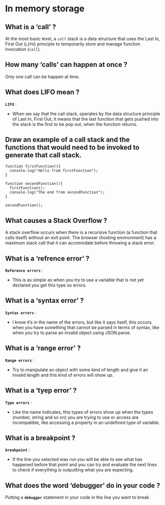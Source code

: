 # In memory storage

## What is a ‘call’ ?

At the most basic level, a *`call`* stack is a data structure that uses the Last In, First Out (*`LIFO`*) principle to temporarily store and manage function invocation (*`call`*).

## How many ‘calls’ can happen at once ?

Only one call can be happen at time.

## What does LIFO mean ?

**`LIFO`** :
*  When we say that the call stack, operates by the data structure principle of Last In, First Out, it means that the last function that gets pushed into the stack is the first to be pop out, when the function returns.

## Draw an example of a call stack and the functions that would need to be invoked to generate that call stack.

```
function firstFunction(){
  console.log("Hello from firstFunction");
}

function secondFunction(){
  firstFunction();
  console.log("The end from secondFunction");
}

secondFunction();
```

## What causes a Stack Overflow ?

A stack overflow occurs when there is a recursive function (a function that calls itself) without an exit point. The browser (hosting environment) has a maximum stack call that it can accomodate before throwing a stack error.

## What is a ‘refrence error’ ?

**`Reference errors`** :
* This is as simple as when you try to use a variable that is not yet declared you get this type os errors.

## What is a ‘syntax error’ ?

**`Syntax errors`** :
* I know it’s in the name of the errors, but like it says itself, this occurs when you have something that cannot be parsed in terms of syntax, like when you try to parse an invalid object using JSON.parse.

## What is a ‘range error’ ?

**`Range errors`** :
* Try to manipulate an object with some kind of length and give it an invalid length and this kind of errors will show up.

## What is a ‘tyep error’ ?

**`Type errors`** :
* Like the name indicates, this types of errors show up when the types (number, string and so on) you are trying to use or access are incompatible, like accessing a property in an undefined type of variable.

## What is a breakpoint ?

**`breakpoint`** :
* If the line you selected was run you will be able to see what has happened before that point and you can try and evaluate the next lines to check if everything is outputting what you are expecting.

## What does the word ‘debugger’ do in your code ?

Putting a **`debugger`** statement in your code in the line you want to break.